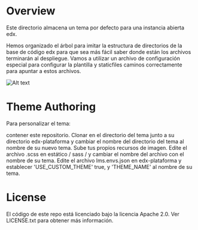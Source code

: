 Overview
========
Este directorio almacena un tema por defecto para una instancia abierta edx.

Hemos organizado el árbol para imitar la estructura de directorios de la base de código edx para que sea más fácil saber donde están los archivos terminarán al despliegue. Vamos a utilizar un archivo de configuración especial para configurar la plantilla y staticfiles caminos correctamente para apuntar a estos archivos.

![Alt text](/default_theme_screenshot.jpg?raw=true "Open edX Default Theme Screenshot")


Theme Authoring
===============

Para personalizar el tema:

contener este repositorio.
Clonar en el directorio del tema junto a su directorio edx-plataforma y cambiar el nombre del directorio del tema al nombre de su nuevo tema.
Sube tus propios recursos de imagen.
Edite el archivo .scss en estático / sass / y cambiar el nombre del archivo con el nombre de su tema.
Edite el archivo lms.envs.json en edx-plataforma y establecer 'USE_CUSTOM_THEME' true, y 'THEME_NAME' al nombre de su tema.


License
=======

El código de este repo está licenciado bajo la licencia Apache 2.0. Ver LICENSE.txt para obtener más información.
